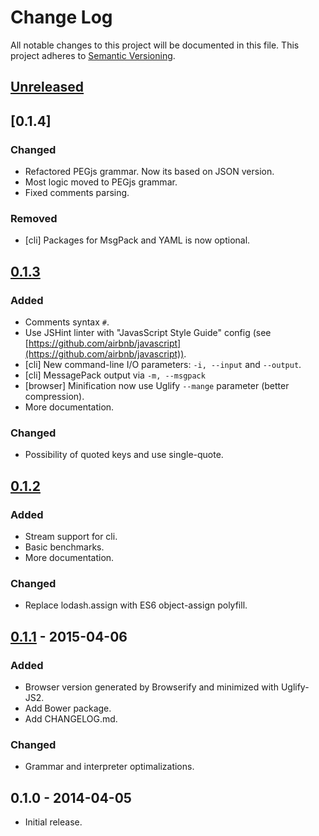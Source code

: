 # Change Log
All notable changes to this project will be documented in this file.
This project adheres to [Semantic Versioning](http://semver.org/).

## [Unreleased]

## [0.1.4]
### Changed
- Refactored PEGjs grammar. Now its based on JSON version.
- Most logic moved to PEGjs grammar.
- Fixed comments parsing.

### Removed
- [cli] Packages for MsgPack and YAML is now optional.

## [0.1.3]
### Added
- Comments syntax `#`.
- Use JSHint linter with "JavasScript Style Guide" config (see [https://github.com/airbnb/javascript](https://github.com/airbnb/javascript)).
- [cli] New command-line I/O parameters: `-i, --input` and `--output`.
- [cli] MessagePack output via `-m, --msgpack`
- [browser] Minification now use Uglify `--mange` parameter (better compression).
- More documentation.

### Changed
- Possibility of quoted keys and use single-quote.

## [0.1.2]
### Added
- Stream support for cli.
- Basic benchmarks.
- More documentation.

### Changed
- Replace lodash.assign with ES6 object-assign polyfill.

## [0.1.1] - 2015-04-06
### Added
- Browser version generated by Browserify and minimized with Uglify-JS2.
- Add Bower package.
- Add CHANGELOG.md.

### Changed
- Grammar and interpreter optimalizations. 

## 0.1.0 - 2014-04-05
- Initial release.

[Unreleased]: https://github.com/burningtree/uson/compare/0.1.4...master
[0.1.3]: https://github.com/burningtree/uson/compare/0.1.3...0.1.4
[0.1.3]: https://github.com/burningtree/uson/compare/0.1.2...0.1.3
[0.1.2]: https://github.com/burningtree/uson/compare/0.1.1...0.1.2
[0.1.1]: https://github.com/burningtree/uson/compare/0.1.0...0.1.1
